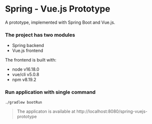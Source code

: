 # Spring - Vue.js Prototype
A prototype, implemented with Spring Boot and Vue.js.

### The project has two modules
- Spring backend
- Vue.js frontend

The frontend is built with:
- node v16.18.0
- vue/cli v5.0.8
- npm v8.19.2

### Run application with single command
```shell
./gradlew bootRun
```

> The applicaton is available at http://localhost:8080/spring-vuejs-prototype